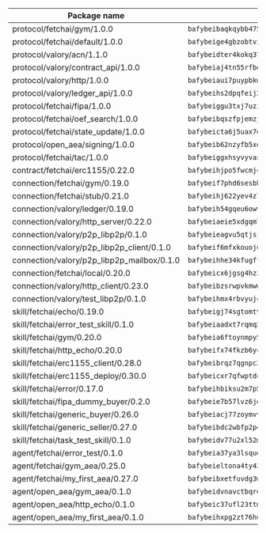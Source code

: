 | Package name                                                  | Package hash                                                  |
| ------------------------------------------------------------- | ------------------------------------------------------------- |
| protocol/fetchai/gym/1.0.0                                    | `bafybeibaqkqybb475wtb57isycy4t7ahmdmrr2yaiu7j7nhsijvzs7tqee` |
| protocol/fetchai/default/1.0.0                                | `bafybeige4gbzobtvinklvnrmmqzo3xft6dd44xygajf5jjsjzyj7aavuz4` |
| protocol/valory/acn/1.1.0                                     | `bafybeidter4kokq37ueaqjsb7fvuksa6i24l3d5ioxoj4sj5jvm2ca67ii` |
| protocol/valory/contract_api/1.0.0                            | `bafybeiaj4tn55rfbqgxyl7n6piu2vbu6xiajm76rthwldvtovheulwsl5q` |
| protocol/valory/http/1.0.0                                    | `bafybeiaui7puypbkw63ahcv4hrabi36yx3dk4blfxokjkrnf5elqd2weqy` |
| protocol/valory/ledger_api/1.0.0                              | `bafybeihs2dpqfeij2tqg72yloxteqg2hh4gxeeb2zmasmvssupvnjrktaa` |
| protocol/fetchai/fipa/1.0.0                                   | `bafybeiggu3txj7uzi2dccw5cxmoakgqjgxe7iqqhwd765divl55a6rg3r4` |
| protocol/fetchai/oef_search/1.0.0                             | `bafybeibqszfpjemzjguv63mvgvjgrqfbsuddvpi57bsstq7ey24sctlxf4` |
| protocol/fetchai/state_update/1.0.0                           | `bafybeicta6j5uax7el2tljxag4dtac3wgc6k4svzgse6cgeeky6wuwdbtq` |
| protocol/open_aea/signing/1.0.0                               | `bafybeib62nzyfb5xej7owazg3gjiqg5owcb5gjaxan2q6z7opjaeosqmt4` |
| protocol/fetchai/tac/1.0.0                                    | `bafybeiggxhsyvyvas36boaiftna7z5pnidsa5qmdrh6nkypzhlwq5m2m5a` |
| contract/fetchai/erc1155/0.22.0                               | `bafybeihjpo5fwcmj4zonzqizx3ocx7pqjoa4ulrqq3rsevrpuf5p5242ty` |
| connection/fetchai/gym/0.19.0                                 | `bafybeif7phd6sesbbefavspnzpcvqzbwjzcbmjqec5x2x7xtdgq4ie5whu` |
| connection/fetchai/stub/0.21.0                                | `bafybeihj622yev4zlom6jueqdeze2tmuqspq7liujynkkkjpjalztqpgda` |
| connection/valory/ledger/0.19.0                               | `bafybeih54gqeu6owv7rprlxcjuhtwzad7syk2n6szci53uoaiy2mwpokwu` |
| connection/valory/http_server/0.22.0                          | `bafybeiaeie5xdgqmlvofg2qyx6vtibqkzzjkpb5wrntqyy2miehxn64jt4` |
| connection/valory/p2p_libp2p/0.1.0                            | `bafybeieagvu5qtjsjivmzshrvpqqwbsopgczikmkyp2obcfjl5fkpaluqe` |
| connection/valory/p2p_libp2p_client/0.1.0                     | `bafybeif6mfxkouojudpimtydotef7ixdn3lrwhf4vmip6qlyd3ocxwr4v4` |
| connection/valory/p2p_libp2p_mailbox/0.1.0                    | `bafybeihhe34kfugffivbxhfc53cfigqxgovz6rnar7b55zd4kmkn3c52dy` |
| connection/fetchai/local/0.20.0                               | `bafybeicx6jgsg4hzzkcmcjnjw54nnobyji6iri6fkqiwe3f5ewnesezq2a` |
| connection/valory/http_client/0.23.0                          | `bafybeibzsrwpvkmwwy5xrhc3jegbkwt4xkvlm7gezrdmgjqhwbvvd237zm` |
| connection/valory/test_libp2p/0.1.0                           | `bafybeihmx4rbvyujcdh6dmgr6cord3qlu4fa3peli4cpo3ifwepfbaody4` |
| skill/fetchai/echo/0.19.0                                     | `bafybeigj74sgtomtvtn6fjlz7ulj5ss4dbw4bsge747bfktvsrrx2mann4` |
| skill/fetchai/error_test_skill/0.1.0                          | `bafybeiaadxt7rqmq35fpe5hig2t5liuhzjvgradvzdidl47xbxzbzt25va` |
| skill/fetchai/gym/0.20.0                                      | `bafybeia6ftoynmpy5stek4s2fatmlsl5fjjwy43an2xeyszucmf7frdlda` |
| skill/fetchai/http_echo/0.20.0                                | `bafybeifx74fkzb6ych5if6indyhitknmevl6x3gkoxdvzxa65hsp6ieuya` |
| skill/fetchai/erc1155_client/0.28.0                           | `bafybeibrqz7qgnpc36mprvhtvyh5cywjexub6spbyatfxxecvcsgi7abmu` |
| skill/fetchai/erc1155_deploy/0.30.0                           | `bafybeicxr7qfwptdckyfgsd3rowyu2zgsozqthiarxzdlwkdht6grfom7i` |
| skill/fetchai/error/0.17.0                                    | `bafybeihbiksu2m7p5osxu2bhut5zzq7zbjgshmqmdmtezh743udqp4xxlu` |
| skill/fetchai/fipa_dummy_buyer/0.2.0                          | `bafybeie7b57lvz6jqepgakbuxqo62bsmpit4a57p2zertcsucppashwhm4` |
| skill/fetchai/generic_buyer/0.26.0                            | `bafybeiacj77zoymvvlk63o7ooidqrk3xlohnesjsxv6rpi5nqgiv2hsosm` |
| skill/fetchai/generic_seller/0.27.0                           | `bafybeibdc2wbfp2p43kevoy6fcfzbjnep4zcx2z2v6w3gpxlozduh2mira` |
| skill/fetchai/task_test_skill/0.1.0                           | `bafybeidv77u2xl52mnxakwvh7fuh46aiwfpteyof4eaptfd4agoi6cdble` |
| agent/fetchai/error_test/0.1.0                                | `bafybeia37ya3lsquqqsdhfggimxarkna2qnqy3ouzumaetacsciroeqj4i` |
| agent/fetchai/gym_aea/0.25.0                                  | `bafybeieltona4ty42h7ln3j4pj5iivodf74zy6wuoe6ntkj4atxetw5hlm` |
| agent/fetchai/my_first_aea/0.27.0                             | `bafybeibxetfuvdg3w4zkpmrli23ki4h2l7g3gtuet2sqptmy7wmrafqgwu` |
| agent/open_aea/gym_aea/0.1.0                                  | `bafybeidvnavctbqreaxgew6ijcvquk4xzlnzpgxpyot6u5lylks4ohftym` |
| agent/open_aea/http_echo/0.1.0                                | `bafybeic37ufl23ttmy52k6meii4uidhoexsbmbpkak5qbhgnv2tywbdqly` |
| agent/open_aea/my_first_aea/0.1.0                             | `bafybeihxpg2zt76huaukpmw22zi7bkfsjib3ge64xl7hwrcp2ftmqbl4ce` |
